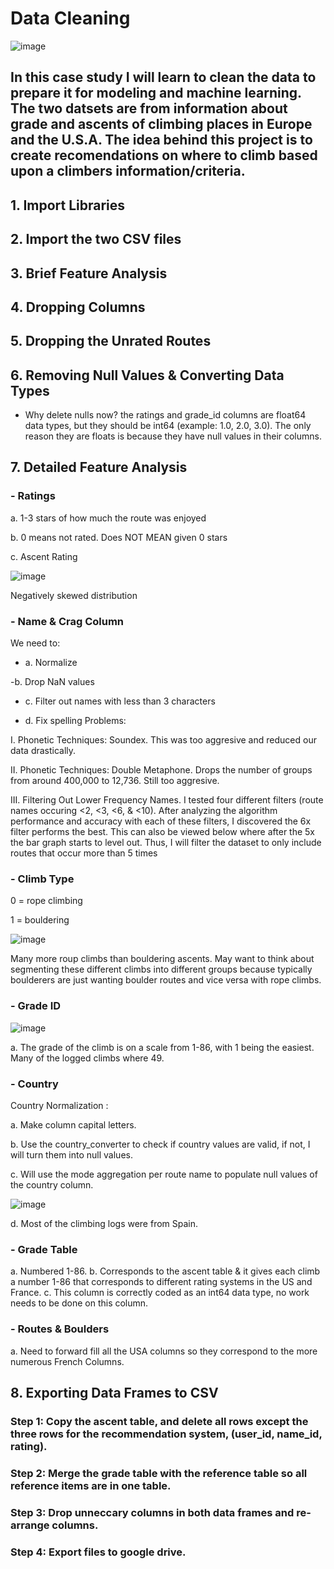 # Data Cleaning

![image](https://user-images.githubusercontent.com/86930309/230744142-d22c7cbc-4dcc-4d63-8839-ee65f4951f02.png)

## In this case study I will learn to clean the data to prepare it for modeling and machine learning. The two datsets are from information about grade and ascents of climbing places in Europe and the U.S.A. The idea behind this project is to create recomendations on where to climb based upon a climbers information/criteria.

## 1. Import Libraries

## 2. Import the two CSV files

## 3. Brief Feature Analysis

## 4. Dropping Columns

## 5. Dropping the Unrated Routes

## 6. Removing Null Values & Converting Data Types

- Why delete nulls now? the ratings and grade_id columns are float64 data types, but they should be int64 (example: 1.0, 2.0, 3.0). The only reason they are floats is because they have null values in their columns.

## 7. Detailed Feature Analysis

### - Ratings

a. 1-3 stars of how much the route was enjoyed

b. 0 means not rated. Does NOT MEAN given 0 stars

c. Ascent Rating

![image](https://user-images.githubusercontent.com/86930309/230744336-c358f879-92a0-4c98-81ac-8f4bf3a40ac2.png)

Negatively skewed distribution

### - Name & Crag Column

We need to:

- a. Normalize

-b.  Drop NaN values

- c. Filter out names with less than 3 characters

- d. Fix spelling Problems:

I. Phonetic Techniques: Soundex. This was too aggresive and reduced our data drastically. 

II. Phonetic Techniques: Double Metaphone. Drops the number of groups from around 400,000 to 12,736. Still too aggresive.

III. Filtering Out Lower Frequency Names. I tested four different filters (route names occuring <2, <3, <6, & <10). After analyzing the algorithm performance and accuracy with each of these filters, I discovered the 6x filter performs the best. This can also be viewed below where after the 5x the bar graph starts to level out.
Thus, I will filter the dataset to only include routes that occur more than 5 times
 
 
 ### - Climb Type
 
0 = rope climbing

1 = bouldering

![image](https://user-images.githubusercontent.com/86930309/230744747-48c04bd5-426e-4148-bcdf-a73dc164fa99.png)

Many more roup climbs than bouldering ascents. May want to think about segmenting these different climbs into different groups because typically boulderers are just wanting boulder routes and vice versa with rope climbs.

### - Grade ID

![image](https://user-images.githubusercontent.com/86930309/230744898-91ae67b3-fa0f-427b-bd12-ec0fd03a2378.png)

a. The grade of the climb is on a scale from 1-86, with 1 being the easiest. Many of the logged climbs where 49.

### - Country

Country Normalization :

a. Make column capital letters.

b. Use the country_converter to check if country values are valid, if not, I will turn them into null values.

c. Will use the mode aggregation per route name to populate null values of the country column.

![image](https://user-images.githubusercontent.com/86930309/230745099-6060ec4d-c642-45ba-9499-a5b7960bfed7.png)

d. Most of the climbing logs were from Spain.

### - Grade Table

a. Numbered 1-86.
b. Corresponds to the ascent table & it gives each climb a number 1-86 that corresponds to different rating systems in the US and France.
c. This column is correctly coded as an int64 data type, no work needs to be done on this column.

### - Routes & Boulders

a. Need to forward fill all the USA columns so they correspond to the more numerous French Columns.

## 8. Exporting Data Frames to CSV

### Step 1: Copy the ascent table, and delete all rows except the three rows for the recommendation system, (user_id, name_id, rating).

### Step 2: Merge the grade table with the reference table so all reference items are in one table.

### Step 3: Drop unneccary columns in both data frames and re-arrange columns.

### Step 4: Export files to google drive.
